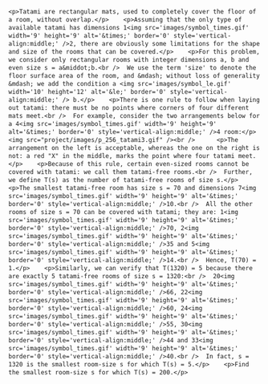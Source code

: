     <p>Tatami are rectangular mats, used to completely cover the floor of a room, without overlap.</p>    <p>Assuming that the only type of available tatami has dimensions 1<img src='images/symbol_times.gif' width='9' height='9' alt='&times;' border='0' style='vertical-align:middle;' />2, there are obviously some limitations for the shape and size of the rooms that can be covered.</p>    <p>For this problem, we consider only rectangular rooms with integer dimensions a, b and even size s = a&middot;b.<br />  We use the term 'size' to denote the floor surface area of the room, and &mdash; without loss of generality &mdash; we add the condition a <img src='images/symbol_le.gif' width='10' height='12' alt='&le;' border='0' style='vertical-align:middle;' /> b.</p>    <p>There is one rule to follow when laying out tatami: there must be no points where corners of four different mats meet.<br />  For example, consider the two arrangements below for a 4<img src='images/symbol_times.gif' width='9' height='9' alt='&times;' border='0' style='vertical-align:middle;' />4 room:</p>    <img src="project/images/p_256_tatami3.gif" /><br />      <p>The arrangement on the left is acceptable, whereas the one on the right is not: a red "X" in the middle, marks the point where four tatami meet.</p>    <p>Because of this rule, certain even-sized rooms cannot be covered with tatami: we call them tatami-free rooms.<br />  Further, we define T(s) as the number of tatami-free rooms of size s.</p>    <p>The smallest tatami-free room has size s = 70 and dimensions 7<img src='images/symbol_times.gif' width='9' height='9' alt='&times;' border='0' style='vertical-align:middle;' />10.<br />  All the other rooms of size s = 70 can be covered with tatami; they are: 1<img src='images/symbol_times.gif' width='9' height='9' alt='&times;' border='0' style='vertical-align:middle;' />70, 2<img src='images/symbol_times.gif' width='9' height='9' alt='&times;' border='0' style='vertical-align:middle;' />35 and 5<img src='images/symbol_times.gif' width='9' height='9' alt='&times;' border='0' style='vertical-align:middle;' />14.<br />  Hence, T(70) = 1.</p>    <p>Similarly, we can verify that T(1320) = 5 because there are exactly 5 tatami-free rooms of size s = 1320:<br />  20<img src='images/symbol_times.gif' width='9' height='9' alt='&times;' border='0' style='vertical-align:middle;' />66, 22<img src='images/symbol_times.gif' width='9' height='9' alt='&times;' border='0' style='vertical-align:middle;' />60, 24<img src='images/symbol_times.gif' width='9' height='9' alt='&times;' border='0' style='vertical-align:middle;' />55, 30<img src='images/symbol_times.gif' width='9' height='9' alt='&times;' border='0' style='vertical-align:middle;' />44 and 33<img src='images/symbol_times.gif' width='9' height='9' alt='&times;' border='0' style='vertical-align:middle;' />40.<br />  In fact, s = 1320 is the smallest room-size s for which T(s) = 5.</p>    <p>Find the smallest room-size s for which T(s) = 200.</p>      